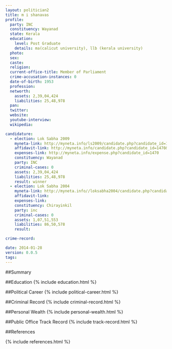 ```yaml
---
layout: politician2
title: m i shanavas
profile: 
  party: INC
  constituency: Wayanad
  state: Kerala
  education: 
    level: Post Graduate
    details: ma(calicut university), llb (kerala university)
  photo: 
  sex: 
  caste: 
  religion: 
  current-office-title: Member of Parliament
  crime-accusation-instances: 0
  date-of-birth: 1953
  profession: 
  networth: 
    assets: 2,39,04,424
    liabilities: 25,48,978
  pan: 
  twitter: 
  website: 
  youtube-interview: 
  wikipedia: 

candidature: 
  - election: Lok Sabha 2009
    myneta-link: http://myneta.info/ls2009/candidate.php?candidate_id=1470
    affidavit-link: http://myneta.info/candidate.php?candidate_id=1470&scan=original
    expenses-link: http://myneta.info/expense.php?candidate_id=1470
    constituency: Wayanad 
    party: INC
    criminal-cases: 0
    assets: 2,39,04,424
    liabilities: 25,48,978
    result: winner 
  - election: Lok Sabha 2004
    myneta-link: http://myneta.info//loksabha2004/candidate.php?candidate_id=1857
    affidavit-link: 
    expenses-link: 
    constituency: Chirayinkil 
    party: inc
    criminal-cases: 0
    assets: 1,07,51,553
    liabilities: 86,50,578
    result:  

crime-record: 

date: 2014-01-28
version: 0.0.5
tags: 
---
```

##Summary


##Education
{% include education.html %}


##Political Career
{% include political-career.html %}


##Criminal Record
{% include criminal-record.html %}


##Personal Wealth
{% include personal-wealth.html %}


##Public Office Track Record
{% include track-record.html %}


##References


{% include references.html %}